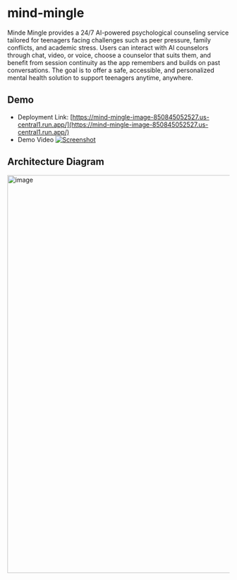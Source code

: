 # mind-mingle

Minde Mingle provides a 24/7 AI-powered psychological counseling service tailored for teenagers facing challenges such as peer pressure, family conflicts, and academic stress. Users can interact with AI counselors through chat, video, or voice, choose a counselor that suits them, and benefit from session continuity as the app remembers and builds on past conversations. The goal is to offer a safe, accessible, and personalized mental health solution to support teenagers anytime, anywhere.

## Demo
- Deployment Link: [https://mind-mingle-image-850845052527.us-central1.run.app/](https://mind-mingle-image-850845052527.us-central1.run.app/)
- Demo Video
  [![Screenshot](https://github.com/user-attachments/assets/5b6bc95c-3f2b-4b33-8776-b14b4224773b)](https://youtu.be/M2SAkYcZq24)

## Architecture Diagram
<img width="900" alt="image" src="https://github.com/user-attachments/assets/edef38dc-a0a4-4102-960a-129a79991f35" />


